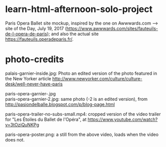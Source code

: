 # learn-html-afternoon-solo-project
Paris Opera Ballet site mockup, inspired by the one on Awwwards.com --> site of the Day, July 19, 2017 (https://www.awwwards.com/sites/fauteuils-de-l-opera-de-paris); and also the actual site https://fauteuils.operadeparis.fr/.


# photo-credits

palais-garnier-inside.jpg: Photo an edited version of the photo featured in the New Yorker article http://www.newyorker.com/culture/culture-desk/well-never-have-paris

paris-opera-garnier-.jpg	
paris-opera-garnier-2.jpg: same photo (-2 is an edited version), from http://pasiondelballe.blogspot.com/p/blog-page.html

paris-opera-trailer-no-subs-small.mp4: cropped version of the video trailer for "Les Étoiles du Ballet de l'Opéra", at https://www.youtube.com/watch?v=3tOziQuNKPg

paris-opera-poster.png: a still from the above video, loads when the video does not.




